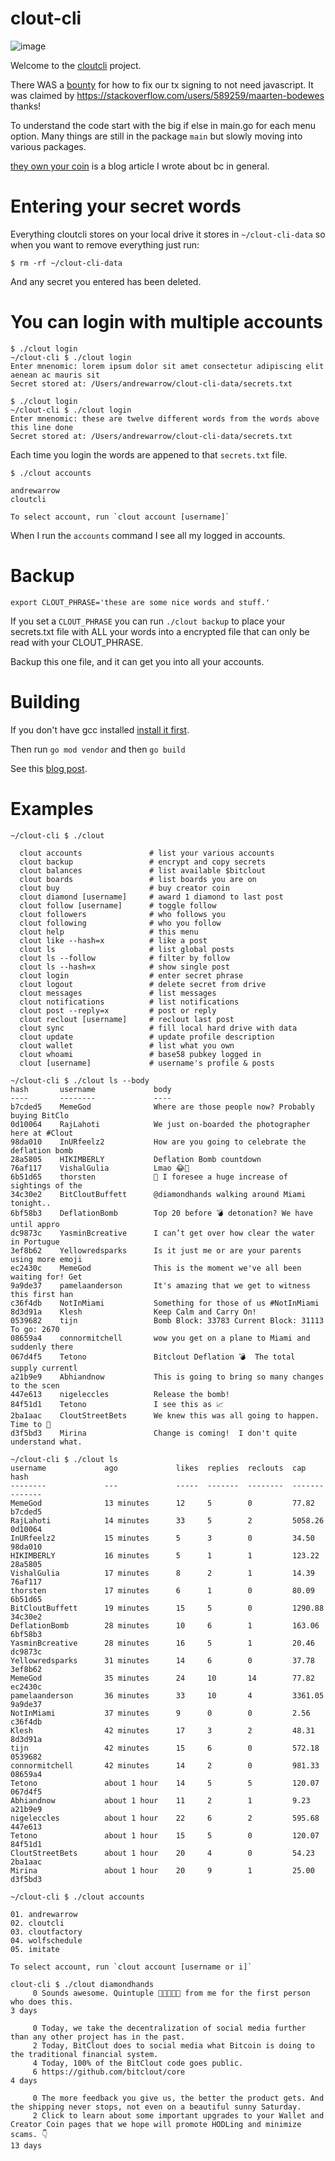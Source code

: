 # clout-cli

![image](https://user-images.githubusercontent.com/127054/119290208-f4527a80-bc00-11eb-9458-c29d828e4df0.png)

Welcome to the [cloutcli](https://bitclout.com/u/cloutcli) project.

There WAS a [bounty](https://stackoverflow.com/questions/67661276/how-do-i-properly-sign-a-bitclout-tx-in-golang-vs-typescript) for how to fix our tx signing to not need javascript. It was claimed by https://stackoverflow.com/users/589259/maarten-bodewes thanks!

To understand the code start with the big if else in main.go for each menu option. Many things are still in the package `main` but slowly moving into various packages.

[they own your coin](https://andrewarrow.substack.com/p/they-own-your-coin) is a blog article I wrote about bc in general.

# Entering your secret words

Everything cloutcli stores on your local drive it stores in `~/clout-cli-data` so when you want to remove everything just run:

```
$ rm -rf ~/clout-cli-data
```

And any secret you entered has been deleted.

# You can login with multiple accounts

```
$ ./clout login
~/clout-cli $ ./clout login
Enter mnenomic: lorem ipsum dolor sit amet consectetur adipiscing elit aenean ac mauris sit
Secret stored at: /Users/andrewarrow/clout-cli-data/secrets.txt

$ ./clout login
~/clout-cli $ ./clout login
Enter mnenomic: these are twelve different words from the words above this line done
Secret stored at: /Users/andrewarrow/clout-cli-data/secrets.txt
```

Each time you login the words are appened to that `secrets.txt` file.

```
$ ./clout accounts

andrewarrow
cloutcli

To select account, run `clout account [username]`
```

When I run the `accounts` command I see all my logged in accounts.

# Backup

`export CLOUT_PHRASE='these are some nice words and stuff.'`

If you set a `CLOUT_PHRASE` you can run `./clout backup` to
place your secrets.txt file with ALL your words into a encrypted file
that can only be read with your CLOUT_PHRASE.

Backup this one file, and it can get you into all your accounts.


# Building

If you don't have gcc installed [install it first](https://www.guru99.com/c-gcc-install.html).

Then run `go mod vendor` and then `go build`

See this [blog post](https://andrewarrow.substack.com/p/how-to-clone-build-and-run-clout).

# Examples

```
~/clout-cli $ ./clout

  clout accounts               # list your various accounts
  clout backup                 # encrypt and copy secrets
  clout balances               # list available $bitclout
  clout boards                 # list boards you are on
  clout buy                    # buy creator coin
  clout diamond [username]     # award 1 diamond to last post
  clout follow [username]      # toggle follow
  clout followers              # who follows you
  clout following              # who you follow
  clout help                   # this menu
  clout like --hash=x          # like a post
  clout ls                     # list global posts
  clout ls --follow            # filter by follow
  clout ls --hash=x            # show single post
  clout login                  # enter secret phrase
  clout logout                 # delete secret from drive
  clout messages               # list messages
  clout notifications          # list notifications
  clout post --reply=x         # post or reply
  clout reclout [username]     # reclout last post
  clout sync                   # fill local hard drive with data
  clout update                 # update profile description
  clout wallet                 # list what you own
  clout whoami                 # base58 pubkey logged in
  clout [username]             # username's profile & posts
```

```
~/clout-cli $ ./clout ls --body
hash       username             body
----       --------             ----
b7cded5    MemeGod              Where are those people now? Probably buying BitClo
0d10064    RajLahoti            We just on-boarded the photographer here at #Clout
98da010    InURfeelz2           How are you going to celebrate the deflation bomb
28a5805    HIKIMBERLY           Deflation Bomb countdown
76af117    VishalGulia          Lmao 😂🤣
6b51d65    thorsten             🧐 I foresee a huge increase of sightings of the
34c30e2    BitCloutBuffett      @diamondhands walking around Miami tonight..
6bf58b3    DeflationBomb        Top 20 before 💣 detonation? We have until appro
dc9873c    YasminBcreative      I can’t get over how clear the water in Portugue
3ef8b62    Yellowredsparks      Is it just me or are your parents using more emoji
ec2430c    MemeGod              This is the moment we've all been waiting for! Get
9a9de37    pamelaanderson       It's amazing that we get to witness this first han
c36f4db    NotInMiami           Something for those of us #NotInMiami
8d3d91a    Klesh                Keep Calm and Carry On!
0539682    tijn                 Bomb Block: 33783 Current Block: 31113 To go: 2670
08659a4    connormitchell       wow you get on a plane to Miami and suddenly there
067d4f5    Tetono               Bitclout Deflation 💣  The total supply currentl
a21b9e9    Abhiandnow           This is going to bring so many changes to the scen
447e613    nigeleccles          Release the bomb!
84f51d1    Tetono               I see this as 📈
2ba1aac    CloutStreetBets      We knew this was all going to happen. Time to 🚀
d3f5bd3    Mirina               Change is coming!  I don't quite understand what.
```

```
~/clout-cli $ ./clout ls
username             ago             likes  replies  reclouts  cap        hash
--------             ---             -----  -------  --------  -------    -------
MemeGod              13 minutes      12     5        0         77.82      b7cded5
RajLahoti            14 minutes      33     5        2         5058.26    0d10064
InURfeelz2           15 minutes      5      3        0         34.50      98da010
HIKIMBERLY           16 minutes      5      1        1         123.22     28a5805
VishalGulia          17 minutes      8      2        1         14.39      76af117
thorsten             17 minutes      6      1        0         80.09      6b51d65
BitCloutBuffett      19 minutes      15     5        0         1290.88    34c30e2
DeflationBomb        28 minutes      10     6        1         163.06     6bf58b3
YasminBcreative      28 minutes      16     5        1         20.46      dc9873c
Yellowredsparks      31 minutes      14     6        0         37.78      3ef8b62
MemeGod              35 minutes      24     10       14        77.82      ec2430c
pamelaanderson       36 minutes      33     10       4         3361.05    9a9de37
NotInMiami           37 minutes      9      0        0         2.56       c36f4db
Klesh                42 minutes      17     3        2         48.31      8d3d91a
tijn                 42 minutes      15     6        0         572.18     0539682
connormitchell       42 minutes      14     2        0         981.33     08659a4
Tetono               about 1 hour    14     5        5         120.07     067d4f5
Abhiandnow           about 1 hour    11     2        1         9.23       a21b9e9
nigeleccles          about 1 hour    22     6        2         595.68     447e613
Tetono               about 1 hour    15     5        0         120.07     84f51d1
CloutStreetBets      about 1 hour    20     4        0         54.23      2ba1aac
Mirina               about 1 hour    20     9        1         25.00      d3f5bd3
```

```
~/clout-cli $ ./clout accounts

01. andrewarrow
02. cloutcli
03. cloutfactory
04. wolfschedule
05. imitate

To select account, run `clout account [username or i]`
```

```
clout-cli $ ./clout diamondhands
     0 Sounds awesome. Quintuple 💎💎💎💎💎 from me for the first person who does this.
3 days

     0 Today, we take the decentralization of social media further than any other project has in the past.
     2 Today, BitClout does to social media what Bitcoin is doing to the traditional financial system.
     4 Today, 100% of the BitClout code goes public.
     6 https://github.com/bitclout/core
4 days

     0 The more feedback you give us, the better the product gets. And the shipping never stops, not even on a beautiful sunny Saturday.
     2 Click to learn about some important upgrades to your Wallet and Creator Coin pages that we hope will promote HODLing and minimize scams. 👇
13 days
```

